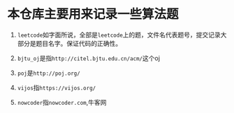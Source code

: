 # 本仓库主要用来记录一些算法题

1. `leetcode`如字面所说，全部是`leetcode`上的题，文件名代表题号，提交记录大部分是题目名字。保证代码的正确性。

2. `bjtu_oj`是指`http://citel.bjtu.edu.cn/acm/`这个oj

3. `poj`是`http://poj.org/`

4. `vijos`指`https://vijos.org/`

5. `nowcoder`指`nowcoder.com`,牛客网